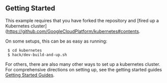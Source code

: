 ## Getting Started

This example requires that you have forked the repository and [fired up a Kubernetes cluster](https://github.com/GoogleCloudPlatform/kubernetes#contents.

On some setups, this can be as easy as running:
```shell
 $ cd kubernetes
 $ hack/dev-build-and-up.sh
``` 

For others, there are also many other ways to set up a kubernetes cluster.  For comprehensive directions on setting up, see the getting started guides [Getting Started Guides](https://github.com/GoogleCloudPlatform/kubernetes/tree/master/docs/getting-started-guides).

